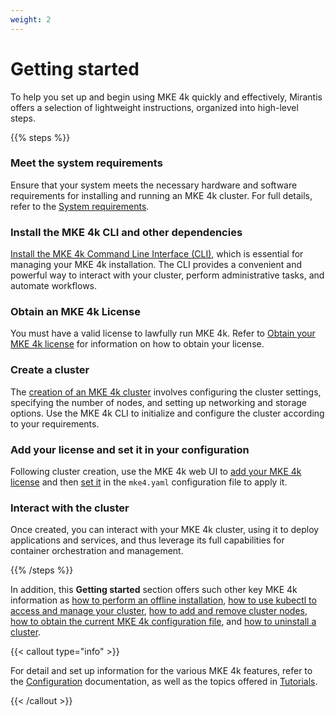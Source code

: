 ```yaml
---
weight: 2
---
```


# Getting started

To help you set up and begin using MKE 4k quickly and effectively, Mirantis
offers a selection of lightweight instructions, organized into high-level
steps.

{{% steps %}}

### Meet the system requirements

Ensure that your system meets the necessary hardware and software
requirements for installing and running an MKE 4k cluster. For full
details, refer to the  [System requirements](system-requirements).

### Install the MKE 4k CLI and other dependencies

[Install the MKE 4k Command Line Interface (CLI)](install-mke-4k-cli), which is
essential for managing your MKE 4k installation. The CLI provides a convenient
and powerful way to interact with your cluster, perform administrative tasks,
and automate workflows.

### Obtain an MKE 4k License

You must have a valid license to lawfully run MKE 4k. Refer to [Obtain your MKE
4k license](licensing-mke4k/obtain-mke4k-license) for information on how to obtain your license.

### Create a cluster

The [creation of an MKE 4k cluster](create-cluster) involves configuring the
cluster settings, specifying the number of nodes, and setting up networking and
storage options. Use the MKE 4k CLI to initialize and configure the cluster
according to your requirements.

### Add your license and set it in your configuration

Following cluster creation, use the MKE 4k web UI to [add your MKE 4k
license](licensing-mke4k/add-mke4k-license) and then [set
it](licensing-mke4k/set-license-in-configuration) in the `mke4.yaml`
configuration file to apply it.

### Interact with the cluster

Once created, you can interact with your MKE 4k cluster, using it to deploy
applications and services, and thus leverage its full capabilities for
container orchestration and management.

{{% /steps %}}

In addition, this **Getting started** section offers such other key MKE 4k
information as [how to perform an offline installation](offline-installation), [how to use kubectl to access and manage
your cluster](access-manage-cluster-kubectl), [how to add and remove cluster
nodes](add-and-remove-cluster-nodes), [how to obtain the current MKE 4k
configuration file](get-current-mke-config), and [how to uninstall a
cluster](uninstall-cluster).

{{< callout type="info" >}}

For detail and set up information for the various MKE 4k features, refer to
the [Configuration](../configuration) documentation, as well as
the topics offered in [Tutorials](../tutorials).

{{< /callout >}}
